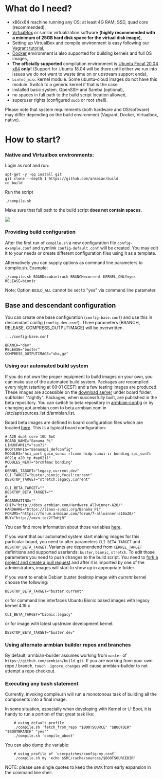 # What do I need?

- x86/x64 machine running any OS; at least 4G RAM, SSD, quad core (recommended),
- [VirtualBox](https://www.virtualbox.org/wiki/Downloads) or similar virtualization software **(highly recommended with a minimum of 25GB hard disk space for the virtual disk image)**,
- Setting up VirtualBox and compile environment is easy following our [Vagrant tutorial](https://docs.armbian.com/Developer-Guide_Using-Vagrant/),
- [Docker](Developer-Guide_Building-with-Docker.md) environment is also supported for building kernels and full OS images,
- **The officially supported** compilation environment is [Ubuntu Focal 20.04 x64](http://archive.ubuntu.com/ubuntu/dists/focal/main/installer-amd64/current/legacy-images/netboot/mini.iso) **only!** (Support for Ubuntu 18.04 will be there until either we run into issues we do not want to waste time on or upstream support ends),
- `binfmt_misc` kernel module.  Some ubuntu-cloud images do not have this module.  Switch to a generic kernel if that is the case.
- installed basic system, OpenSSH and Samba (optional),
- no spaces in full path to the build script location allowed,
- superuser rights (configured `sudo` or root shell).

Please note that system requirements (both hardware and OS/software) may differ depending on the build environment (Vagrant, Docker, Virtualbox, native).

# How to start?

### Native and Virtualbox environments:

Login as root and run:

	apt-get -y -qq install git
	git clone --depth 1 https://github.com/armbian/build
	cd build

Run the script

	./compile.sh

Make sure that full path to the build script **does not contain spaces**.

![](http://www.armbian.com/wp-content/uploads/2016/01/21.png)

### Providing build configuration

After the first run of `compile.sh` a new configuration file `config-example.conf` and symlink `config-default.conf` will be created.
You may edit it to your needs or create different configuration files using it as a template.

Alternatively you can supply options as command line parameters to compile.sh.
Example:

    ./compile.sh BOARD=cubietruck BRANCH=current KERNEL_ONLY=yes RELEASE=bionic

Note: Option `BUILD_ALL` cannot be set to "yes" via command line parameter.

## Base and descendant configuration

You can create one base configuration (`config-base.conf`) and use this in descendant config (`config-dev.conf`). Three parameters (BRANCH, RELEASE, COMPRESS_OUTPUTIMAGE) will be overwritten.

	. ./config-base.conf
	
	BRANCH="dev"
	RELEASE="buster"
	COMPRESS_OUTPUTIMAGE="sha,gz"

### Using our automated build system

If you do not own the proper equipment to build images on your own, you can make use of the automated build system.
Packages are recompiled every night (starting at 00:01 CEST) and a few testing images are produced.
These images are accessible on the [download server](https://dl.armbian.com/) under board folder, subfolder "Nightly".
Packages, when successfully built, are published in the beta repository.
You can switch to beta repository in [armbian-config](User-Guide_Armbian-Config.md) or by changing apt.armbian.com to beta.armbian.com in /etc/apt/sources.list.d/armbian.list.

Board beta images are defined in board configuration files which are located [here](https://github.com/armbian/build/tree/master/config/boards).
This is a typical board configuration:

	# A20 dual core 1Gb SoC
	BOARD_NAME="Banana Pi"
	LINUXFAMILY="sun7i"
	BOOTCONFIG="Bananapi_defconfig"
	MODULES="hci_uart gpio_sunxi rfcomm hidp sunxi-ir bonding spi_sun7i 8021q a20_tp #ap6211"
	MODULES_NEXT="brcmfmac bonding"
	#
	KERNEL_TARGET="legacy,current,dev"
	CLI_TARGET="buster,bionic,focal:current"
	DESKTOP_TARGET="stretch:legacy,current"
	
	CLI_BETA_TARGET=""
	DESKTOP_BETA_TARGET=""
	#
	BOARDRATING=""
	CHIP="http://docs.armbian.com/Hardware_Allwinner-A20/"
	HARDWARE="https://linux-sunxi.org/Banana_Pi"
	FORUMS="https://forum.armbian.com/forum/7-allwinner-a10a20/"
	BUY="http://amzn.to/2fToHjR"
You can find more information about those variables [here](https://github.com/armbian/build/blob/master/config/boards/README.md).

If you want that our automated system start making images for this particular board, you need to alter parameters `CLI_BETA_TARGET` and `DESKTOP_BETA_TARGET`.
Variants are depenendend from `KERNEL_TARGET` definitions and supported userlands: `buster`, `bionic`, `stretch`.
To edit those parameters you need to push changes to the build script.
You need to [fork a project and create a pull request](Process_Contribute.md) and after it is imported by one of the administrators, images will start to show up in appropriate folder.

If you want to enable Debian buster desktop image with _current_ kernel choose the following:

	DESKTOP_BETA_TARGET="buster:current"

or for command line interfaces Ubuntu Bionic based images with legacy kernel 4.19.x

	CLI_BETA_TARGET="bionic:legacy"

or for image with latest upstream development kernel.

	DESKTOP_BETA_TARGET="buster:dev"


### Using alternate armbian builder repos and branches

By default, armbian-builder assumes working from `master` of `https://github.com/armbian/build.git`.  If you are working from your own repo / branch, `touch .ignore_changes` will cause armbian-builder to not attempt a repo checkout.

### Executing any bash statement

Currently, invoking compile.sh will run a monotonous task of building all the components into a final image.

In some situation, especially when developing with Kernel or U-Boot, it is handy to run a portion of that great task like:

        # using default profile
        ./compile.sh 'fetch_from_repo "$BOOTSOURCE" "$BOOTDIR" "$BOOTBRANCH" "yes"'
        ./compile.sh 'compile_uboot'

You can also dump the variable:

        # using profile of `userpatches/config-my.conf`
        ./compile.sh my 'echo $SRC/cache/sources/$BOOTSOURCEDIR'

NOTE: please use single quotes to keep the `$VAR` from early expansion in the command line shell.
